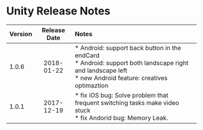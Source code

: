 # Unity Release Notes

| Version | Release Date | Notes                                    |
| ------- | :----------: | :--------------------------------------- |
| 1.0.6   |  2018-01-22  | *    Android: support back button in the endCard <br> *    Android: support both landscape right and landscape left<br> *    new Android feature: creatives optimaztion |
| 1.0.1   |  2017-12-19  | *  fix iOS bug: Solve problem that frequent switching tasks make video stuck <br> *    fix Andorid bug: Memory Leak. |


